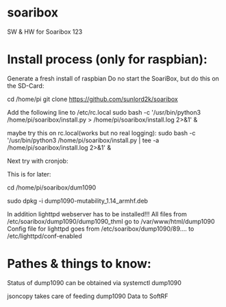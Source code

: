 # soaribox
SW &amp; HW for Soaribox
123

# Install process (only for raspbian):
Generate a fresh install of raspbian
Do no start the SoariBox, but do this on the SD-Card:

cd /home/pi
git clone https://github.com/sunlord2k/soaribox

Add the following line to /etc/rc.local
sudo bash -c '/usr/bin/python3 /home/pi/soaribox/install.py > /home/pi/soaribox/install.log 2>&1' &

maybe try this on rc.local(works but no real logging):
sudo bash -c '/usr/bin/python3 /home/pi/soaribox/install.py | tee -a /home/pi/soaribox/install.log 2>&1' &

Next try with cronjob:



This is for later:

cd /home/pi/soaribox/dum1090

sudo dpkg -i dump1090-mutability_1.14_armhf.deb

In addition lighttpd webserver has to be installed!!!
All files from /etc/soaribox/dump1090/dump1090_thml go to /var/www/html/dump1090
Config file for lighttpd goes from /etc/soaribox/dump1090/89.... to /etc/lighttpd/conf-enabled



# Pathes & things to know:


Status of dump1090 can be obtained via systemctl dump1090

jsoncopy takes care of feeding dump1090 Data to SoftRF
